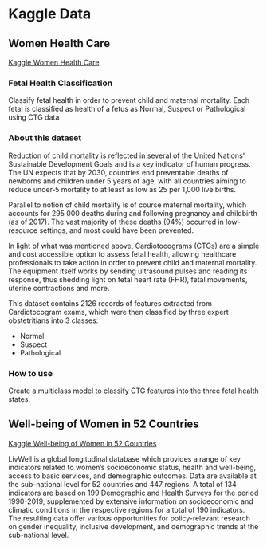# Kaggle Data

## Women Health Care

[Kaggle Women Health Care](https://www.kaggle.com/datasets/andrewmvd/fetal-health-classification)

### Fetal Health Classification

Classify fetal health in order to prevent child and maternal mortality. 
Each fetal is classified as health of a fetus as Normal, Suspect or Pathological using CTG data

### About this dataset
Reduction of child mortality is reflected in several of the United Nations' Sustainable Development Goals and is a key indicator of human progress.
The UN expects that by 2030, countries end preventable deaths of newborns and children under 5 years of age, with all countries aiming to reduce under‑5 mortality to at least as low as 25 per 1,000 live births.

Parallel to notion of child mortality is of course maternal mortality, which accounts for 295 000 deaths during and following pregnancy and childbirth (as of 2017). The vast majority of these deaths (94%) occurred in low-resource settings, and most could have been prevented.

In light of what was mentioned above, Cardiotocograms (CTGs) are a simple and cost accessible option to assess fetal health, allowing healthcare professionals to take action in order to prevent child and maternal mortality. The equipment itself works by sending ultrasound pulses and reading its response, thus shedding light on fetal heart rate (FHR), fetal movements, uterine contractions and more.

This dataset contains 2126 records of features extracted from Cardiotocogram exams, which were then classified by three expert obstetritians into 3 classes:

- Normal
- Suspect
- Pathological

### How to use
Create a multiclass model to classify CTG features into the three fetal health states.

## Well-being of Women in 52 Countries

[Kaggle Well-being of Women in 52 Countries](https://www.kaggle.com/datasets/konradb/wellbeing-of-women-in-52-countries)

LivWell is a global longitudinal database which provides a range of key indicators related to women’s socioeconomic status, health and well-being, access to basic services, and demographic outcomes. Data are available at the sub-national level for 52 countries and 447 regions. A total of 134 indicators are based on 199 Demographic and Health Surveys for the period 1990-2019, supplemented by extensive information on socioeconomic and climatic conditions in the respective regions for a total of 190 indicators. The resulting data offer various opportunities for policy-relevant research on gender inequality, inclusive development, and demographic trends at the sub-national level.

